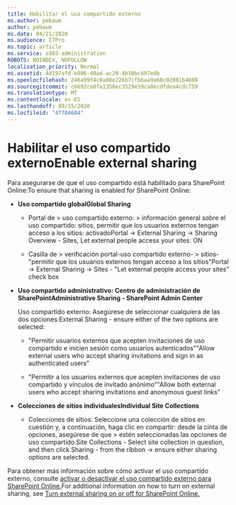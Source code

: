 ```yaml
---
title: Habilitar el uso compartido externo
ms.author: pebaum
author: pebaum
ms.date: 04/21/2020
ms.audience: ITPro
ms.topic: article
ms.service: o365-administration
ROBOTS: NOINDEX, NOFOLLOW
localization_priority: Normal
ms.assetid: 4d197afd-e806-40ad-ac20-4b10bc497edb
ms.openlocfilehash: 246a99f4c8a88e226b7cfbbaa9a68c02081b4088
ms.sourcegitcommit: c6692ce0fa1358ec3529e59ca0ecdfdea4cdc759
ms.translationtype: MT
ms.contentlocale: es-ES
ms.lasthandoff: 09/15/2020
ms.locfileid: "47784684"
---
```

# <a name="enable-external-sharing"></a><span data-ttu-id="9f5c2-102">Habilitar el uso compartido externo</span><span class="sxs-lookup"><span data-stu-id="9f5c2-102">Enable external sharing</span></span>

 <span data-ttu-id="9f5c2-103">Para asegurarse de que el uso compartido está habilitado para SharePoint Online:</span><span class="sxs-lookup"><span data-stu-id="9f5c2-103">To ensure that sharing is enabled for SharePoint Online:</span></span>
  
- <span data-ttu-id="9f5c2-104">**Uso compartido global**</span><span class="sxs-lookup"><span data-stu-id="9f5c2-104">**Global Sharing**</span></span>
    
  - <span data-ttu-id="9f5c2-105">Portal de \> uso compartido externo: \> información general sobre el uso compartido: sitios, permitir que los usuarios externos tengan acceso a los sitios: activado</span><span class="sxs-lookup"><span data-stu-id="9f5c2-105">Portal -\> External Sharing -\> Sharing Overview - Sites, Let external people access your sites: ON</span></span>
    
  - <span data-ttu-id="9f5c2-106">Casilla de \> verificación portal-uso compartido externo- \> sitios-"permitir que los usuarios externos tengan acceso a los sitios"</span><span class="sxs-lookup"><span data-stu-id="9f5c2-106">Portal -\> External Sharing -\> Sites - "Let external people access your sites" check box</span></span>
    
- <span data-ttu-id="9f5c2-107">**Uso compartido administrativo: Centro de administración de SharePoint**</span><span class="sxs-lookup"><span data-stu-id="9f5c2-107">**Administrative Sharing - SharePoint Admin Center**</span></span>
    
    <span data-ttu-id="9f5c2-108">Uso compartido externo: Asegúrese de seleccionar cualquiera de las dos opciones:</span><span class="sxs-lookup"><span data-stu-id="9f5c2-108">External Sharing - ensure either of the two options are selected:</span></span>
    
  - <span data-ttu-id="9f5c2-109">"Permitir usuarios externos que acepten invitaciones de uso compartido e inicien sesión como usuarios autenticados"</span><span class="sxs-lookup"><span data-stu-id="9f5c2-109">"Allow external users who accept sharing invitations and sign in as authenticated users"</span></span>
    
  - <span data-ttu-id="9f5c2-110">"Permitir a los usuarios externos que acepten invitaciones de uso compartido y vínculos de invitado anónimo"</span><span class="sxs-lookup"><span data-stu-id="9f5c2-110">"Allow both external users who accept sharing invitations and anonymous guest links"</span></span>
    
- <span data-ttu-id="9f5c2-111">**Colecciones de sitios individuales**</span><span class="sxs-lookup"><span data-stu-id="9f5c2-111">**Individual Site Collections**</span></span>
    
  - <span data-ttu-id="9f5c2-112">Colecciones de sitios: Seleccione una colección de sitios en cuestión y, a continuación, haga clic en compartir: desde la cinta de opciones, asegúrese de que \> estén seleccionadas las opciones de uso compartido.</span><span class="sxs-lookup"><span data-stu-id="9f5c2-112">Site Collections - Select site collection in question, and then click Sharing - from the ribbon -\> ensure either sharing options are selected.</span></span>
    
<span data-ttu-id="9f5c2-113">Para obtener más información sobre cómo activar el uso compartido externo, consulte [activar o desactivar el uso compartido externo para SharePoint Online.](https://go.microsoft.com/fwlink/?linkid=2047681&amp;clcid=0x409)</span><span class="sxs-lookup"><span data-stu-id="9f5c2-113">For additional information on how to turn on external sharing, see [Turn external sharing on or off for SharePoint Online.](https://go.microsoft.com/fwlink/?linkid=2047681&amp;clcid=0x409)</span></span>
  

